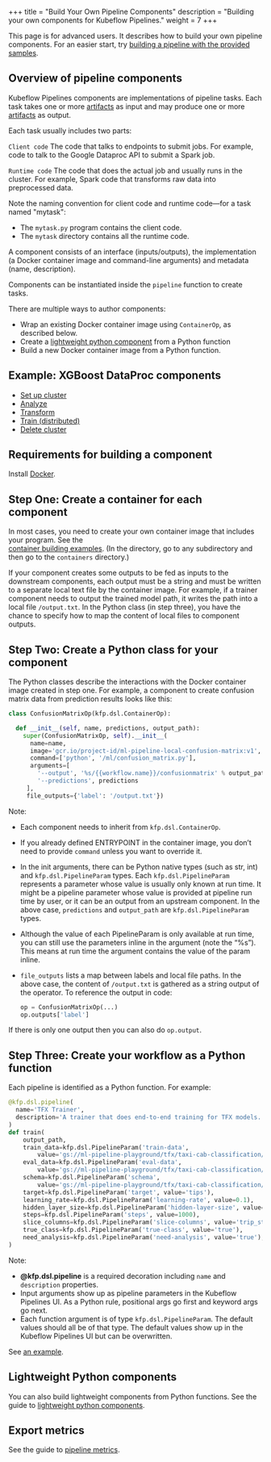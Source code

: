 +++
title = "Build Your Own Pipeline Components"
description = "Building your own components for Kubeflow Pipelines."
weight = 7
+++

This page is for advanced users. It describes how to build your own pipeline 
components. For an easier start, try 
[building a pipeline with the provided samples](/docs/pipelines/build-pipeline).

## Overview of pipeline components

Kubeflow Pipelines components are implementations of pipeline tasks. Each task 
takes one or more 
[artifacts](/docs/pipelines/pipelines-concepts#step-output-artifacts) as
input and may produce one or more
[artifacts](/docs/pipelines/pipelines-concepts#step-output-artifacts) as 
output.

Each task usually includes two parts:

``Client code``
  The code that talks to endpoints to submit jobs. For example, code to talk to 
  the Google Dataproc API to submit a Spark job.

``Runtime code``
  The code that does the actual job and usually runs in the cluster. For 
  example, Spark code that transforms raw data into preprocessed data.

Note the naming convention for client code and runtime code&mdash;for a task 
named "mytask":

* The `mytask.py` program contains the client code.
* The `mytask` directory contains all the runtime code.

A component consists of an interface (inputs/outputs), the implementation 
(a Docker container image and command-line arguments) and metadata 
(name, description).

Components can be instantiated inside the `pipeline` function to create tasks.

There are multiple ways to author components:

* Wrap an existing Docker container image using `ContainerOp`, as described 
  below.
* Create a 
  [lightweight python component](/docs/pipelines/lightweight-python-components) 
  from a Python function
* Build a new Docker container image from a Python function.

## Example: XGBoost DataProc components

* [Set up cluster](https://github.com/kubeflow/pipelines/blob/master/components/dataproc/create_cluster/src/create_cluster.py)
* [Analyze](https://github.com/kubeflow/pipelines/blob/master/components/dataproc/analyze/src/analyze.py)
* [Transform](https://github.com/kubeflow/pipelines/blob/master/components/dataproc/transform/src/transform.py)
* [Train (distributed)](https://github.com/kubeflow/pipelines/blob/master/components/dataproc/train/src/train.py)
* [Delete cluster](https://github.com/kubeflow/pipelines/blob/master/components/dataproc/delete_cluster/src/delete_cluster.py)

## Requirements for building a component

Install [Docker](https://www.docker.com/get-docker).

## Step One: Create a container for each component

In most cases, you need to create your own container image that includes your 
program. See the  
[container building examples](https://github.com/kubeflow/pipelines/blob/master/components). 
(In the directory, go to any subdirectory and then go to the `containers` directory.)

If your component creates some outputs to be fed as inputs to the downstream 
components, each output must be a string and must be written to a separate local 
text file by the container image. For example, if a trainer component needs to 
output the trained model path, it writes the path into a  local file 
`/output.txt`. In the Python class (in step three), you have the chance to 
specify how to map the content  of local files to component outputs.

<!---[TODO]: Add how to produce UI metadata.--->

## Step Two: Create a Python class for your component

The Python classes describe the interactions with the Docker container image 
created in step one. For example, a component to create confusion matrix data 
from prediction results looks like this:

```python
class ConfusionMatrixOp(kfp.dsl.ContainerOp):

  def __init__(self, name, predictions, output_path):
    super(ConfusionMatrixOp, self).__init__(
      name=name,
      image='gcr.io/project-id/ml-pipeline-local-confusion-matrix:v1',
      command=['python', '/ml/confusion_matrix.py'],
      arguments=[
        '--output', '%s/{{workflow.name}}/confusionmatrix' % output_path,
        '--predictions', predictions
     ],
     file_outputs={'label': '/output.txt'})

```

Note:

* Each component needs to inherit from `kfp.dsl.ContainerOp`.
* If you already defined ENTRYPOINT in the container image, you don’t need to 
  provide `command` unless you want to override it.
* In the init arguments, there can be Python native types (such as str, int) and 
  `kfp.dsl.PipelineParam` types. Each `kfp.dsl.PipelineParam` represents a 
  parameter whose value is usually only known at run time. It might be a 
  pipeline  parameter whose value is provided at pipeline run time by user, or 
  it can be an output from an upstream component. 
  In the above case, `predictions` and `output_path` are `kfp.dsl.PipelineParam` types.
* Although the value of each PipelineParam is only available at run time, you 
  can still use the parameters inline in the  argument (note the “%s”). This 
  means at run time the argument contains the value of the param inline.
* `file_outputs` lists a map between labels and local file paths. In the above 
  case, the content of `/output.txt` is gathered as a string output of the 
  operator. To reference the output in code:

    ```python
    op = ConfusionMatrixOp(...)
    op.outputs['label']
    ```

If there is only one output then you can also do `op.output`.

## Step Three: Create your workflow as a Python function

Each pipeline is identified as a Python function. For example:

```python
@kfp.dsl.pipeline(
  name='TFX Trainer',
  description='A trainer that does end-to-end training for TFX models.'
)
def train(
    output_path,
    train_data=kfp.dsl.PipelineParam('train-data',
        value='gs://ml-pipeline-playground/tfx/taxi-cab-classification/train.csv'),
    eval_data=kfp.dsl.PipelineParam('eval-data',
        value='gs://ml-pipeline-playground/tfx/taxi-cab-classification/eval.csv'),
    schema=kfp.dsl.PipelineParam('schema',
        value='gs://ml-pipeline-playground/tfx/taxi-cab-classification/schema.json'),
    target=kfp.dsl.PipelineParam('target', value='tips'),
    learning_rate=kfp.dsl.PipelineParam('learning-rate', value=0.1),
    hidden_layer_size=kfp.dsl.PipelineParam('hidden-layer-size', value='100,50'),
    steps=kfp.dsl.PipelineParam('steps', value=1000),
    slice_columns=kfp.dsl.PipelineParam('slice-columns', value='trip_start_hour'),
    true_class=kfp.dsl.PipelineParam('true-class', value='true'),
    need_analysis=kfp.dsl.PipelineParam('need-analysis', value='true'),
)
```

Note:

* **@kfp.dsl.pipeline** is a required decoration including `name` and 
  `description` properties.
* Input arguments show up as pipeline parameters in the Kubeflow Pipelines UI. 
  As a Python rule, positional  args go first and keyword args go next.
* Each function argument is of type `kfp.dsl.PipelineParam`. The default values 
  should all be of that type. The default values show up in the Kubeflow 
  Pipelines UI but can be overwritten.


See [an example](https://github.com/kubeflow/pipelines/blob/master/samples/xgboost-spark/xgboost-training-cm.py).

## Lightweight Python components

You can also build lightweight components from Python functions. See the guide 
to 
[lightweight python components](/docs/pipelines/lightweight-python-components).

## Export metrics

See the guide to [pipeline metrics](/docs/pipelines/pipelines-metrics).

